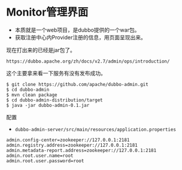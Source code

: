 # Monitor管理界面

- 本质就是一个web项目，是dubbo提供的一个war包。
- 获取注册中心内Provider注册的信息，用页面呈现出来。





现在打出来的已经是jar包了。

`https://dubbo.apache.org/zh/docs/v2.7/admin/ops/introduction/`



这个主要拿来看一下服务有没有发布成功。



```shell
$ git clone https://github.com/apache/dubbo-admin.git
$ cd dubbo-admin
$ mvn clean package
$ cd dubbo-admin-distribution/target
$ java -jar dubbo-admin-0.1.jar
```



配置

- `dubbo-admin-server/src/main/resources/application.properties`

```properties
admin.config-center=zookeeper://127.0.0.1:2181
admin.registry.address=zookeeper://127.0.0.1:2181
admin.metadata-report.address=zookeeper://127.0.0.1:2181
admin.root.user.name=root
admin.root.user.password=root
```







